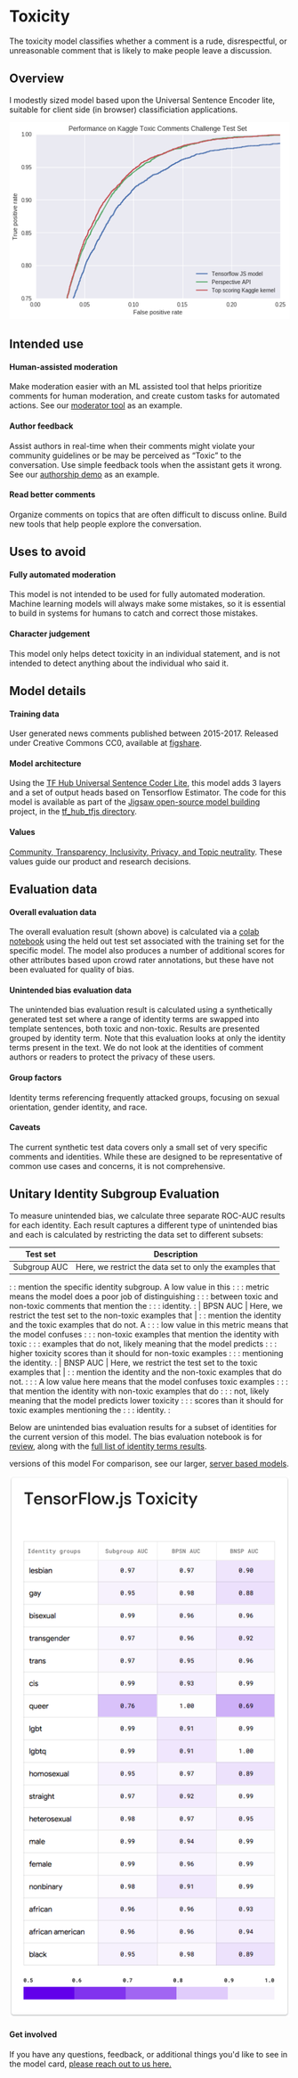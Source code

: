 # Toxicity

The toxicity model classifies whether a comment is a rude, disrespectful, or
unreasonable comment that is likely to make people leave a discussion.

## Overview

I modestly sized model based upon the Universal Sentence Encoder lite, suitable
for client side (in browser) classificiation applications.

![](toxicity-tensorflowjs-auc.png)

## Intended use

#### Human-assisted moderation

Make moderation easier with an ML assisted tool that helps prioritize comments
for human moderation, and create custom tasks for automated actions. See our
[moderator tool](https://github.com/conversationai/conversationai-moderator) as
an example.

#### Author feedback

Assist authors in real-time when their comments might violate your community
guidelines or be may be perceived as “Toxic” to the conversation. Use simple
feedback tools when the assistant gets it wrong. See our
[authorship demo](https://github.com/conversationai/perspectiveapi-authorship-demo)
as an example.

#### Read better comments

Organize comments on topics that are often difficult to discuss online. Build
new tools that help people explore the conversation.

## Uses to avoid

#### Fully automated moderation

This model is not intended to be used for fully automated moderation. Machine
learning models will always make some mistakes, so it is essential to build in
systems for humans to catch and correct those mistakes.

#### Character judgement

This model only helps detect toxicity in an individual statement, and is not
intended to detect anything about the individual who said it.

## Model details

#### Training data

User generated news comments published between 2015-2017. Released under
Creative Commons CC0, available at
[figshare](https://github.com/conversationai/perspectiveapi.git).


#### Model architecture

Using the [TF Hub Universal Sentence Coder Lite](https://tfhub.dev/google/universal-sentence-encoder-lite/2),
this model adds 3 layers and a
set of output heads based on Tensorflow Estimator. The code for this model is
available as part of the [Jigsaw open-source model
building](https://github.com/conversationai/conversationai-models) project, in
the [tf\_hub\_tfjs
directory](https://github.com/conversationai/conversationai-models/tree/master/experiments/tf_trainer/tf_hub_tfjs).


#### Values

[Community, Transparency, Inclusivity, Privacy, and Topic neutrality](https://conversationai.github.io/).
These values guide our product and research decisions.

## Evaluation data

#### Overall evaluation data

The overall evaluation result (shown above) is calculated via a [colab
notebook](https://github.com/conversationai/conversationai-models/blob/master/experiments/tf_trainer/tf_hub_tfjs/notebook/EvaluatingClassifier.ipynb)
using the held out test set associated with the training set for the specific
model.
The model also produces a number of additional scores for other attributes
based upon crowd rater annotations, but these have not been evaluated
for quality of bias.


#### Unintended bias evaluation data

The unintended bias evaluation result is calculated using a synthetically
generated test set where a range of identity terms are swapped into template
sentences, both toxic and non-toxic. Results are presented grouped by identity
term. Note that this evaluation looks at only the identity terms present in the
text. We do not look at the identities of comment authors or readers to protect
the privacy of these users.

#### Group factors

Identity terms referencing frequently attacked groups, focusing on sexual
orientation, gender identity, and race.

#### Caveats

The current synthetic test data covers only a small set of very specific
comments and identities. While these are designed to be representative of common
use cases and concerns, it is not comprehensive.

## Unitary Identity Subgroup Evaluation

To measure unintended bias, we calculate three separate ROC-AUC results for each
identity. Each result captures a different type of unintended bias and each is
calculated by restricting the data set to different subsets:

| Test set     | Description                                                   |
| ------------ | ------------------------------------------------------------- |
| Subgroup AUC | Here, we restrict the data set to only the examples that      |
:              : mention the specific identity subgroup. A low value in this   :
:              : metric means the model does a poor job of distinguishing      :
:              : between toxic and non-toxic comments that mention the         :
:              : identity.                                                     :
| BPSN AUC     | Here, we restrict the test set to the non-toxic examples that |
:              : mention the identity and the toxic examples that do not. A    :
:              : low value in this metric means that the model confuses        :
:              : non-toxic examples that mention the identity with toxic       :
:              : examples that do not, likely meaning that the model predicts  :
:              : higher toxicity scores than it should for non-toxic examples  :
:              : mentioning the identity.                                      :
| BNSP AUC     | Here, we restrict the test set to the toxic examples that     |
:              : mention the identity and the non-toxic examples that do not.  :
:              : A low value here means that the model confuses toxic examples :
:              : that mention the identity with non-toxic examples that do     :
:              : not, likely meaning that the model predicts lower toxicity    :
:              : scores than it should for toxic examples mentioning the       :
:              : identity.                                                     :

Below are unintended bias evaluation results for a subset of identities for the
current version of this model. The bias evaluation notebook is for
[review](https://github.com/conversationai/conversationai-models/blob/master/experiments/tf_trainer/tf_hub_tfjs/notebook/BiasEvaluation.ipynb),
along with the [full list of identity terms results](https://docs.google.com/spreadsheets/d/19Wy-o7604HjDk-cUTo3hSutKsHOZ_Y73zyrQyTmrjNA/edit?usp=sharing).

versions of this model For comparison, see our larger, [server based
models](toxicity.md).

![](toxicity-tensorflowjs-unitary.png)

#### Get involved

If you have any questions, feedback, or additional things you'd like to see in
the model card,
[please reach out to us here.](https://docs.google.com/forms/d/e/1FAIpQLScgwNY8PAsVxwYRSknUUHBU2Lai85rqeOuD17lTDWmDEUqq3Q/viewform)
